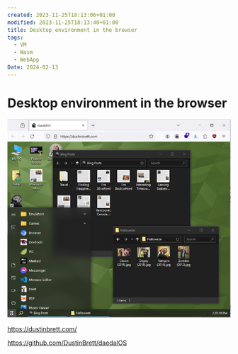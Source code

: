 ```yaml
---
created: 2023-11-25T18:13:06+01:00
modified: 2023-11-25T18:13:40+01:00
title: Desktop environment in the browser
tags:
  - VM
  - Wasm
  - WebApp
Date: 2024-02-13
---
```


# Desktop environment in the browser

![](../_asset/2023-11-25_DesktopEnvironmentBrowser_image_1.png)

<https://dustinbrett.com/>

<https://github.com/DustinBrett/daedalOS>
